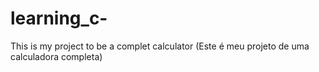 # learning_c-

This is my project to be a complet calculator
(Este é meu projeto de uma calculadora completa)
